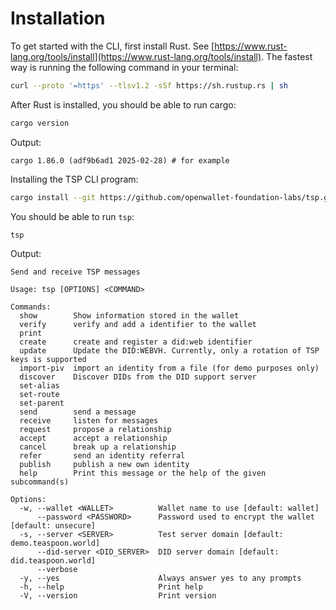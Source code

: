 
# Installation

To get started with the CLI, first install Rust. See [https://www.rust-lang.org/tools/install](https://www.rust-lang.org/tools/install). The fastest way is running the following command in your terminal:

```sh
curl --proto '=https' --tlsv1.2 -sSf https://sh.rustup.rs | sh
```

After Rust is installed, you should be able to run cargo:

```sh
cargo version
```

Output:

```
cargo 1.86.0 (adf9b6ad1 2025-02-28) # for example
```

Installing the TSP CLI program:

```sh
cargo install --git https://github.com/openwallet-foundation-labs/tsp.git examples --bin tsp
```

You should be able to run `tsp`:

```sh
tsp
```

Output:

```
Send and receive TSP messages

Usage: tsp [OPTIONS] <COMMAND>

Commands:
  show        Show information stored in the wallet
  verify      verify and add a identifier to the wallet
  print       
  create      create and register a did:web identifier
  update      Update the DID:WEBVH. Currently, only a rotation of TSP keys is supported
  import-piv  import an identity from a file (for demo purposes only)
  discover    Discover DIDs from the DID support server
  set-alias   
  set-route   
  set-parent  
  send        send a message
  receive     listen for messages
  request     propose a relationship
  accept      accept a relationship
  cancel      break up a relationship
  refer       send an identity referral
  publish     publish a new own identity
  help        Print this message or the help of the given subcommand(s)

Options:
  -w, --wallet <WALLET>          Wallet name to use [default: wallet]
      --password <PASSWORD>      Password used to encrypt the wallet [default: unsecure]
  -s, --server <SERVER>          Test server domain [default: demo.teaspoon.world]
      --did-server <DID_SERVER>  DID server domain [default: did.teaspoon.world]
      --verbose                  
  -y, --yes                      Always answer yes to any prompts
  -h, --help                     Print help
  -V, --version                  Print version
```
